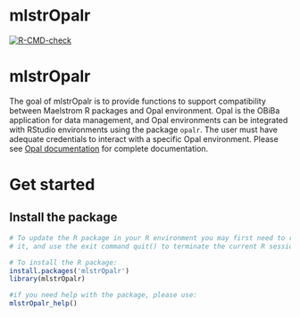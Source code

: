 
<!-- README.md is generated from README.Rmd. Please edit that file -->

# mlstrOpalr

<!-- badges: start -->

[![R-CMD-check](https://github.com/maelstrom-research/mlstrOpalr/actions/workflows/R-CMD-check.yaml/badge.svg)](https://github.com/maelstrom-research/mlstrOpalr/actions/workflows/R-CMD-check.yaml)
<!-- badges: end -->

# mlstrOpalr

The goal of mlstrOpalr is to provide functions to support compatibility
between Maelstrom R packages and Opal environment. Opal is the OBiBa
application for data management, and Opal environments can be integrated
with RStudio environments using the package `opalr`. The user must have
adequate credentials to interact with a specific Opal environment.
Please see [Opal documentation](https://opaldoc.obiba.org/en/dev/) for
complete documentation.

# Get started

## Install the package

``` r
# To update the R package in your R environment you may first need to remove 
# it, and use the exit command quit() to terminate the current R session.

# To install the R package:
install.packages('mlstrOpalr')
library(mlstrOpalr) 

#if you need help with the package, please use:
mlstrOpalr_help()
```
